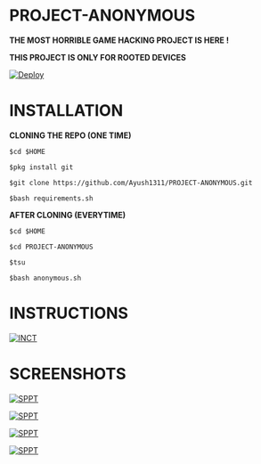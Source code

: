 # PROJECT-ANONYMOUS

**THE MOST HORRIBLE GAME HACKING PROJECT IS HERE !**

**THIS PROJECT IS ONLY FOR ROOTED DEVICES**

[![Deploy](https://telegra.ph/file/7ca5bc0f3e72ac82edb1f.jpg)](https://ayush1311.github.io/PROJECT-ANONYMOUS/)

# INSTALLATION

**CLONING THE REPO (ONE TIME)**

 `$cd $HOME`
 
 `$pkg install git`

 `$git clone https://github.com/Ayush1311/PROJECT-ANONYMOUS.git`

 `$bash requirements.sh`

**AFTER CLONING (EVERYTIME)**
  
 `$cd $HOME`

 `$cd PROJECT-ANONYMOUS`

 `$tsu`

 `$bash anonymous.sh`

# INSTRUCTIONS

[![INCT](https://telegra.ph/file/d1410d93afc95075703a9.png)]()

# SCREENSHOTS

[![SPPT](https://telegra.ph/file/c1d18c72958d5125f417d.png)]()

[![SPPT](https://telegra.ph/file/1e5f3fff17e722f6fe91c.png)]()

[![SPPT](https://telegra.ph/file/5578b046968fd9cba25f3.png)]()

[![SPPT](https://telegra.ph/file/5e532fa41a8fb9e7c792a.jpg)]()
